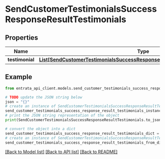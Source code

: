 # SendCustomerTestimonialsSuccessResponseResultTestimonials


## Properties

Name | Type | Description | Notes
------------ | ------------- | ------------- | -------------
**testimonial** | [**List[SendCustomerTestimonialsSuccessResponseResultTestimonialsTestimonialInner]**](SendCustomerTestimonialsSuccessResponseResultTestimonialsTestimonialInner.md) |  | 

## Example

```python
from entrata_api_client.models.send_customer_testimonials_success_response_result_testimonials import SendCustomerTestimonialsSuccessResponseResultTestimonials

# TODO update the JSON string below
json = "{}"
# create an instance of SendCustomerTestimonialsSuccessResponseResultTestimonials from a JSON string
send_customer_testimonials_success_response_result_testimonials_instance = SendCustomerTestimonialsSuccessResponseResultTestimonials.from_json(json)
# print the JSON string representation of the object
print(SendCustomerTestimonialsSuccessResponseResultTestimonials.to_json())

# convert the object into a dict
send_customer_testimonials_success_response_result_testimonials_dict = send_customer_testimonials_success_response_result_testimonials_instance.to_dict()
# create an instance of SendCustomerTestimonialsSuccessResponseResultTestimonials from a dict
send_customer_testimonials_success_response_result_testimonials_from_dict = SendCustomerTestimonialsSuccessResponseResultTestimonials.from_dict(send_customer_testimonials_success_response_result_testimonials_dict)
```
[[Back to Model list]](../README.md#documentation-for-models) [[Back to API list]](../README.md#documentation-for-api-endpoints) [[Back to README]](../README.md)


